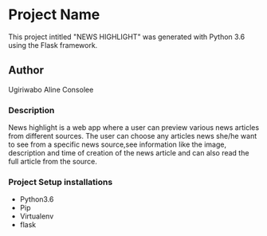 # Project Name

This project intitled "NEWS HIGHLIGHT" was generated with Python 3.6 using the Flask framework.

## Author

Ugiriwabo Aline Consolee

### Description

News highlight is a web app where a user can preview various news articles from different sources.
The user can choose any articles news she/he want to see  from a specific news source,see information like the image, description and time of creation of the news article and can also read the full article from the source.

### Project Setup installations

* Python3.6
* Pip
* Virtualenv
* flask
